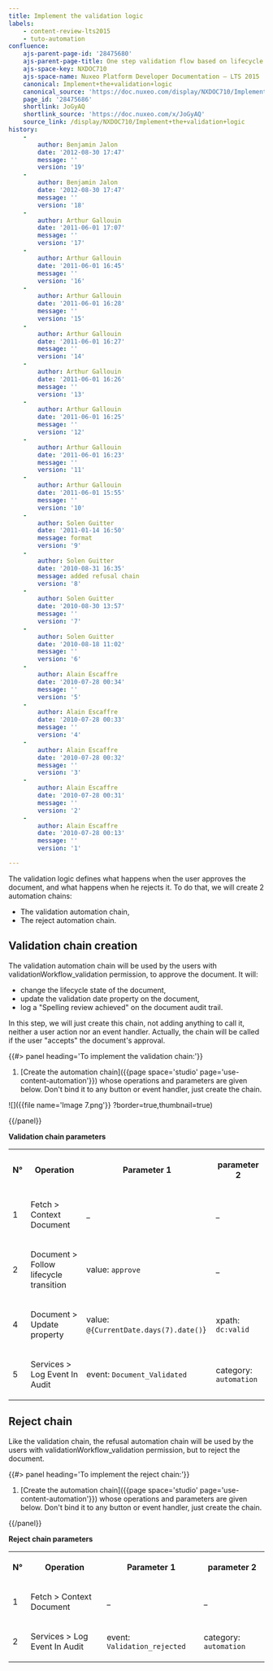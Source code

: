 ```yaml
---
title: Implement the validation logic
labels:
    - content-review-lts2015
    - tuto-automation
confluence:
    ajs-parent-page-id: '28475680'
    ajs-parent-page-title: One step validation flow based on lifecycle only
    ajs-space-key: NXDOC710
    ajs-space-name: Nuxeo Platform Developer Documentation — LTS 2015
    canonical: Implement+the+validation+logic
    canonical_source: 'https://doc.nuxeo.com/display/NXDOC710/Implement+the+validation+logic'
    page_id: '28475686'
    shortlink: JoGyAQ
    shortlink_source: 'https://doc.nuxeo.com/x/JoGyAQ'
    source_link: /display/NXDOC710/Implement+the+validation+logic
history:
    - 
        author: Benjamin Jalon
        date: '2012-08-30 17:47'
        message: ''
        version: '19'
    - 
        author: Benjamin Jalon
        date: '2012-08-30 17:47'
        message: ''
        version: '18'
    - 
        author: Arthur Gallouin
        date: '2011-06-01 17:07'
        message: ''
        version: '17'
    - 
        author: Arthur Gallouin
        date: '2011-06-01 16:45'
        message: ''
        version: '16'
    - 
        author: Arthur Gallouin
        date: '2011-06-01 16:28'
        message: ''
        version: '15'
    - 
        author: Arthur Gallouin
        date: '2011-06-01 16:27'
        message: ''
        version: '14'
    - 
        author: Arthur Gallouin
        date: '2011-06-01 16:26'
        message: ''
        version: '13'
    - 
        author: Arthur Gallouin
        date: '2011-06-01 16:25'
        message: ''
        version: '12'
    - 
        author: Arthur Gallouin
        date: '2011-06-01 16:23'
        message: ''
        version: '11'
    - 
        author: Arthur Gallouin
        date: '2011-06-01 15:55'
        message: ''
        version: '10'
    - 
        author: Solen Guitter
        date: '2011-01-14 16:50'
        message: format
        version: '9'
    - 
        author: Solen Guitter
        date: '2010-08-31 16:35'
        message: added refusal chain
        version: '8'
    - 
        author: Solen Guitter
        date: '2010-08-30 13:57'
        message: ''
        version: '7'
    - 
        author: Solen Guitter
        date: '2010-08-18 11:02'
        message: ''
        version: '6'
    - 
        author: Alain Escaffre
        date: '2010-07-28 00:34'
        message: ''
        version: '5'
    - 
        author: Alain Escaffre
        date: '2010-07-28 00:33'
        message: ''
        version: '4'
    - 
        author: Alain Escaffre
        date: '2010-07-28 00:32'
        message: ''
        version: '3'
    - 
        author: Alain Escaffre
        date: '2010-07-28 00:31'
        message: ''
        version: '2'
    - 
        author: Alain Escaffre
        date: '2010-07-28 00:13'
        message: ''
        version: '1'

---
```

The validation logic defines what happens when the user approves the document, and what happens when he rejects it. To do that, we will create 2 automation chains:

*   The validation automation chain,
*   The reject automation chain.

## Validation chain creation

The validation automation chain will be used by the users with validationWorkflow_validation permission, to approve the document. It will:

*   change the lifecycle state of the document,
*   update the validation date property on the document,
*   log a "Spelling review achieved" on the document audit trail.

In this step, we will just create this chain, not adding anything to call it, neither a user action nor an event handler. Actually, the chain will be called if the user "accepts" the document's approval.

{{#> panel heading='To implement the validation chain:'}}

1.  [Create the automation chain]({{page space='studio' page='use-content-automation'}}) whose operations and parameters are given below. Don't bind it to any button or event handler, just create the chain.

![]({{file name='Image 7.png'}} ?border=true,thumbnail=true)

{{/panel}}

**Validation chain parameters**

<table><tbody><tr><th colspan="1">

N&deg;

</th><th colspan="1">

Operation

</th><th colspan="1">

Parameter 1

</th><th colspan="1">

parameter 2

</th></tr><tr><td colspan="1">

1

</td><td colspan="1">

Fetch > Context Document

</td><td colspan="1">

_

</td><td colspan="1">

_

</td></tr><tr><td colspan="1">

2

</td><td colspan="1">

Document > Follow lifecycle transition

</td><td colspan="1">

value: `approve`

</td><td colspan="1">

_

</td></tr><tr><td colspan="1">

4

</td><td colspan="1">

Document > Update property

</td><td colspan="1">

value: `@{CurrentDate.days(7).date()`}

</td><td colspan="1">

xpath: `dc:valid`

</td></tr><tr><td colspan="1">

5

</td><td colspan="1">

Services > Log Event In Audit

</td><td colspan="1">

event: `Document_Validated`

</td><td colspan="1">

category: `automation`

</td></tr></tbody></table>

## Reject chain

Like the validation chain, the refusal automation chain will be used by the users with validationWorkflow_validation permission, but to reject the document.

{{#> panel heading='To implement the reject chain:'}}

1.  [Create the automation chain]({{page space='studio' page='use-content-automation'}}) whose operations and parameters are given below. Don't bind it to any button or event handler, just create the chain.

{{/panel}}

**Reject chain parameters**

<table><tbody><tr><th colspan="1">

N&deg;

</th><th colspan="1">

Operation

</th><th colspan="1">

Parameter 1

</th><th colspan="1">

parameter 2

</th></tr><tr><td colspan="1">

1

</td><td colspan="1">

Fetch > Context Document

</td><td colspan="1">

_

</td><td colspan="1">

_

</td></tr><tr><td colspan="1">

2

</td><td colspan="1">

Services > Log Event In Audit

</td><td colspan="1">

event: `Validation_rejected`

</td><td colspan="1">

category: `automation`

</td></tr></tbody></table>